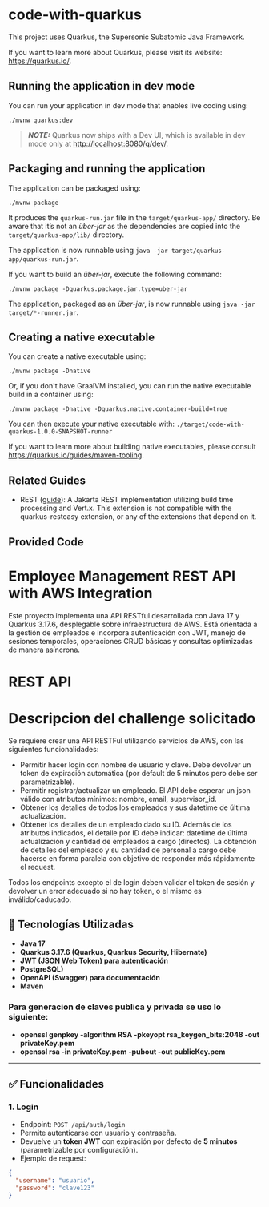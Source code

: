 # code-with-quarkus

This project uses Quarkus, the Supersonic Subatomic Java Framework.

If you want to learn more about Quarkus, please visit its website: <https://quarkus.io/>.

## Running the application in dev mode

You can run your application in dev mode that enables live coding using:

```shell script
./mvnw quarkus:dev
```

> **_NOTE:_**  Quarkus now ships with a Dev UI, which is available in dev mode only at <http://localhost:8080/q/dev/>.

## Packaging and running the application

The application can be packaged using:

```shell script
./mvnw package
```

It produces the `quarkus-run.jar` file in the `target/quarkus-app/` directory.
Be aware that it’s not an _über-jar_ as the dependencies are copied into the `target/quarkus-app/lib/` directory.

The application is now runnable using `java -jar target/quarkus-app/quarkus-run.jar`.

If you want to build an _über-jar_, execute the following command:

```shell script
./mvnw package -Dquarkus.package.jar.type=uber-jar
```

The application, packaged as an _über-jar_, is now runnable using `java -jar target/*-runner.jar`.

## Creating a native executable

You can create a native executable using:

```shell script
./mvnw package -Dnative
```

Or, if you don't have GraalVM installed, you can run the native executable build in a container using:

```shell script
./mvnw package -Dnative -Dquarkus.native.container-build=true
```

You can then execute your native executable with: `./target/code-with-quarkus-1.0.0-SNAPSHOT-runner`

If you want to learn more about building native executables, please consult <https://quarkus.io/guides/maven-tooling>.

## Related Guides

- REST ([guide](https://quarkus.io/guides/rest)): A Jakarta REST implementation utilizing build time processing and Vert.x. This extension is not compatible with the quarkus-resteasy extension, or any of the extensions that depend on it.

## Provided Code

# Employee Management REST API with AWS Integration

Este proyecto implementa una API RESTful desarrollada con Java 17 y Quarkus 3.17.6, desplegable sobre infraestructura de AWS. Está orientada a la gestión de empleados e incorpora autenticación con JWT, manejo de sesiones temporales, operaciones CRUD básicas y consultas optimizadas de manera asíncrona.

# REST API
# Descripcion del challenge solicitado

Se requiere crear una API RESTFul utilizando servicios de AWS, con las siguientes funcionalidades:

- Permitir hacer login con nombre de usuario y clave. Debe devolver un token de expiración automática (por default de 5 minutos pero debe ser parametrizable).
- Permitir registrar/actualizar un empleado. El API debe esperar un json válido con atributos mínimos: nombre, email, supervisor_id.
- Obtener los detalles de todos los empleados y sus datetime de última actualización.
- Obtener los detalles de un empleado dado su ID. Además de los atributos indicados, el detalle por ID debe indicar: datetime de última actualización y cantidad de empleados a cargo (directos). La obtención de detalles del empleado y su cantidad de personal a cargo debe hacerse en forma paralela con objetivo de responder más rápidamente el request.

Todos los endpoints excepto el de login deben validar el token de sesión y devolver un error adecuado si no hay token, o el mismo es inválido/caducado.


## 🔧 Tecnologías Utilizadas

- **Java 17**
- **Quarkus 3.17.6 (Quarkus, Quarkus Security, Hibernate)**
- **JWT (JSON Web Token) para autenticación**
- **PostgreSQL)**
- **OpenAPI (Swagger) para documentación**
- **Maven**

### Para generacion de claves publica y privada se uso lo siguiente:
- **openssl genpkey -algorithm RSA -pkeyopt rsa_keygen_bits:2048 -out privateKey.pem**
- **openssl rsa -in privateKey.pem -pubout -out publicKey.pem**

---

## ✅ Funcionalidades

### 1. Login
- Endpoint: `POST /api/auth/login`
- Permite autenticarse con usuario y contraseña.
- Devuelve un **token JWT** con expiración por defecto de **5 minutos** (parametrizable por configuración).
- Ejemplo de request:
```json
{
  "username": "usuario",
  "password": "clave123"
}


